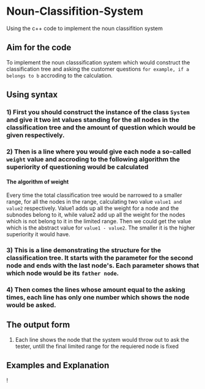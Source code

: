 # Noun-Classifition-System
Using the c++ code to implement the noun classifition system
## Aim for the code
To implement the noun classsification system which would construct the classification tree and asking the customer questions `for example, if a belongs to b` accroding to the calculation.
## Using syntax
### 1) First you should construct the instance of the class `System` and give it two int values standing for the all nodes in the classification tree and  the amount of question which would be given respectively.
### 2) Then is a line where you would give each node a so-called `weight` value and accroding to the following algorithm the superiority of questioning would be calculated
#### The algorithm of weight
Every time the total classification tree would be narrowed to a smaller range, for all the nodes in the range, calculating two value `value1 and value2` respectively. Value1 adds up all the weight for a node and the subnodes belong to it, while value2 add up all the weight for the nodes which is not belong to it in the limited range. Then we could get the value which is the abstract value for `value1 - value2`. The smaller it is the higher superiority it would have.
### 3) This is a line demonstrating the structure for the classification tree. It starts with the parameter for the second node and ends with the last node's. Each parameter shows that which node would be its `father node`.
### 4) Then comes the lines whose amount equal to the asking times, each line has only one number which shows the node would be asked.
## The output form
1) Each line shows the node that the system would throw out to ask the tester, untill the final limited range for the requiered node is fixed
## Examples and Explanation
!
